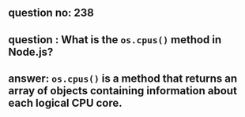 
      
## question no: 238

## question : What is the `os.cpus()` method in Node.js?

## answer: `os.cpus()` is a method that returns an array of objects containing information about each logical CPU core.
      